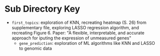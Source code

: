 # Sub Directory Key

* ```first_topics```: exploration of KNN, recreating heatmap (S. 26) from supplementary file, exploring LASSO regression algorithm, and recreating Figure 6. Paper: "A flexible, interpretable, and accurate approach for iputing the expression of unmeasured genes"
    * ```gene_prediction```: exploration of ML algorithms like KNN and LASSO to genomic data